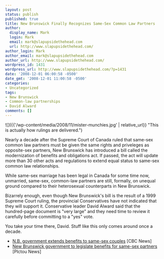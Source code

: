 ```yaml
---
layout: post
status: publish
published: true
title: New Brunswick Finally Recognizes Same-Sex Common Law Partners
author:
  display_name: Mark
  login: Mark
  email: mark@slapupsidethehead.com
  url: http://www.slapupsidethehead.com/
author_login: Mark
author_email: mark@slapupsidethehead.com
author_url: http://www.slapupsidethehead.com/
wordpress_id: 1431
wordpress_url: http://www.slapupsidethehead.com/?p=1431
date: '2008-12-01 06:00:58 -0500'
date_gmt: '2008-12-01 11:00:58 -0500'
categories:
- Uncategorized
tags:
- New Brunswick
- Common-law partnerships
- David Alward
comments: []
---
```

![]({{'/wp-content/media/2008/11/mister-munchies.jpg' | relative_url}} "This is actually how rulings are delivered.")

Nearly a decade after the Supreme Court of Canada ruled that same-sex common law partners must be given the same rights and priveleges as opposite-sex partners, New Brunswick has introduced a bill called the modernization of benefits and obligations act. If passed, the act will update more than 30 other acts and regulations to extend equal status to same-sex common law relationships.

While same-sex marriage has been legal in Canada for some time now, unmarried, same-sex, common-law partners are still, formally, on unequal ground compared to their heterosexual counterparts in New Brunswick.

Bizarrely enough, even though New Brunswick's bill is the result of a 1999 Supreme Court ruling, the provincial Conservatives have not indicated that they will support it. Conservative leader David Alward said that the hundred-page document is "very large" and they need time to review it carefully before committing to a "yes" vote.

You take your time there, David. Stuff like this only comes around once a decade.

- [N.B. government extends benefits to same-sex couples](http://www.cbc.ca/canada/new-brunswick/story/2008/11/26/nb-samesex-benefits.html) [CBC News]
- [New Brunswick government to legislate benefits for same-sex partners](http://www.ngnews.ca/index.cfm?sid=194489&sc=516) [PIctou News]
